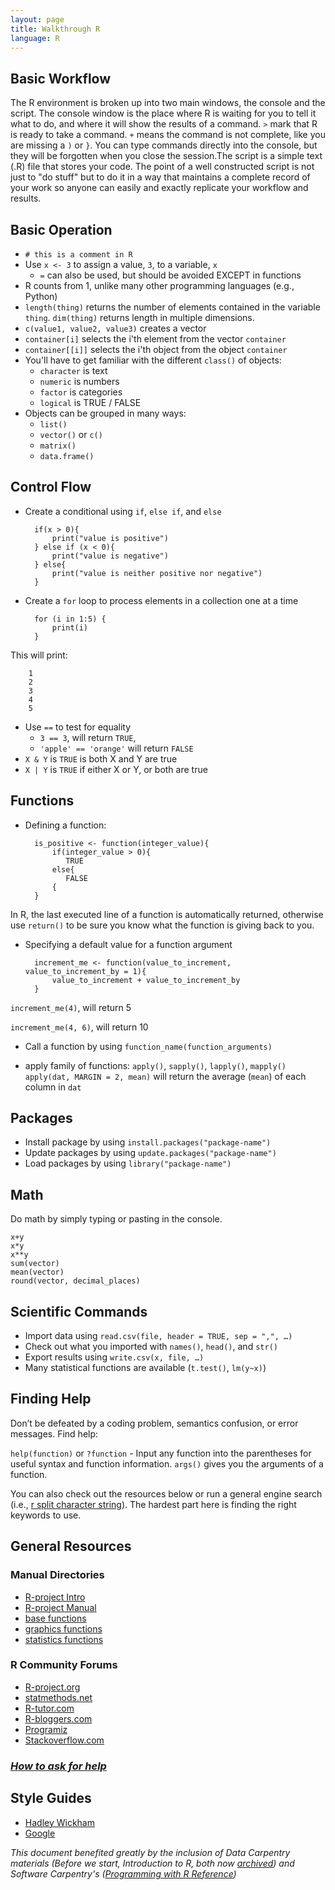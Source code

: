 ```yaml
---
layout: page
title: Walkthrough R
language: R
---
```


## Basic Workflow

The R environment is broken up into two main windows, the console and the script. The console window is the place where R is waiting for you to tell it what to do, and where it will show the results of a command. `>` mark that R is ready to take a command. `+` means the command is not complete, like you are missing a `)` or `}`. You can type commands directly into the console, but they will be forgotten when you close the session.The script is a simple text (.R) file that stores your code. The point of a well constructed script is not just to "do stuff" but to do it in a way that maintains a complete record of your work so anyone can easily and exactly replicate your workflow and results.

## Basic Operation

- `# this is a comment in R`
- Use `x <- 3` to assign a value, `3`,  to a variable, `x`
   - `=` can also be used, but should be avoided EXCEPT in functions
- R counts from 1, unlike many other programming languages (e.g., Python)
- `length(thing)` returns the number of elements contained in the variable
  `thing`. `dim(thing)` returns length in multiple dimensions.
- `c(value1, value2, value3)` creates a vector
- `container[i]` selects the i'th element from the vector `container`
- `container[[i]]` selects the i'th object from the object `container`
- You'll have to get familiar with the different `class()` of objects:
  - `character` is text
  - `numeric` is numbers
  - `factor` is categories
  - `logical` is TRUE / FALSE
- Objects can be grouped in many ways:
  - `list()`
  - `vector()` or `c()`
  - `matrix()`
  - `data.frame()`


## Control Flow

- Create a conditional using `if`, `else if`, and `else`

		if(x > 0){
			print("value is positive")
		} else if (x < 0){
			print("value is negative")
		} else{
			print("value is neither positive nor negative")
		}

- Create a `for` loop to process elements in a collection one at a time

		for (i in 1:5) {
			print(i)
		}

This will print:

		1
		2
		3
		4
		5


- Use `==` to test for equality
  - `3 == 3`, will return `TRUE`,
  - `'apple' == 'orange'` will return `FALSE`
- `X & Y` is `TRUE` is both X and Y are true
- `X | Y` is `TRUE` if either X or Y, or both are true

## Functions

- Defining a function:

		is_positive <- function(integer_value){
			if(integer_value > 0){
			   TRUE
			else{
			   FALSE
			{
		}

In R, the last executed line of a function is automatically returned, otherwise use `return()` to be sure you know what the function is giving back to you.

- Specifying a default value for a function argument

		increment_me <- function(value_to_increment, value_to_increment_by = 1){
			value_to_increment + value_to_increment_by
		}

`increment_me(4)`, will return 5

`increment_me(4, 6)`, will return 10

- Call a function by using `function_name(function_arguments)`

- apply family of functions: `apply()`,	`sapply()`, `lapply()`,	`mapply()`
   `apply(dat, MARGIN = 2, mean)` will return the average (`mean`) 
   of each column in `dat`


## Packages

- Install package by using `install.packages("package-name")`
- Update packages by using `update.packages("package-name")`
- Load packages by using `library("package-name")`


## Math

Do math by simply typing or pasting in the console.

```
x+y
x*y
x**y
sum(vector)
mean(vector)
round(vector, decimal_places)
```

## Scientific Commands

- Import data using `read.csv(file, header = TRUE, sep = ",", …)`
- Check out what you imported with `names()`, `head()`, and `str()`
- Export results using `write.csv(x, file, …)` 
- Many statistical functions are available (`t.test()`, `lm(y~x)`)

## Finding Help

Don’t be defeated by a coding problem, semantics confusion, or error messages. 
Find help:

`help(function)` or `?function` - Input any function into the parentheses for useful syntax and function information. `args()` gives you the arguments of a function.
 
You can also check out the resources below or run a general engine search (i.e., [r split character string](https://duckduckgo.com/?q=r+split+character+string&t=ffsb&ia=qa)).
The hardest part here is finding the right keywords to use.

## General Resources

### Manual Directories

- [R-project Intro](http://cran.r-project.org/doc/manuals/R-intro.html)
- [R-project Manual](http://stat.ethz.ch/R-manual/R-devel/library/)
- [base functions](http://stat.ethz.ch/R-manual/R-devel/library/base/html/) 
- [graphics functions](http://stat.ethz.ch/R-manual/R-devel/library/graphics/html/) 
- [statistics functions](http://stat.ethz.ch/R-manual/R-devel/library/statistics/html)

### R Community Forums

- [R-project.org](http://www.r-project.org/)
- [statmethods.net](http://www.statmethods.net/)
- [R-tutor.com](http://www.r-tutor.com/)
- [R-bloggers.com](http://www.r-bloggers.com/)
- [Programiz](http://www.programiz.com/r-programming)
- [Stackoverflow.com](http://stackoverflow.com/)

### *[How to ask for help](http://blog.revolutionanalytics.com/2014/01/how-to-ask-for-r-help.html)*


## Style Guides
- [Hadley Wickham](http://adv-r.had.co.nz/Style.html)
- [Google](https://google-styleguide.googlecode.com/svn/trunk/Rguide.xml)

*This document benefited greatly by the inclusion of Data Carpentry materials (_Before we start_, _Introduction to R_, both now [archived](https://zenodo.org/records/12684301)) and Software Carpentry's ([Programming with R Reference](http://swcarpentry.github.io/r-novice-inflammation/reference/))*